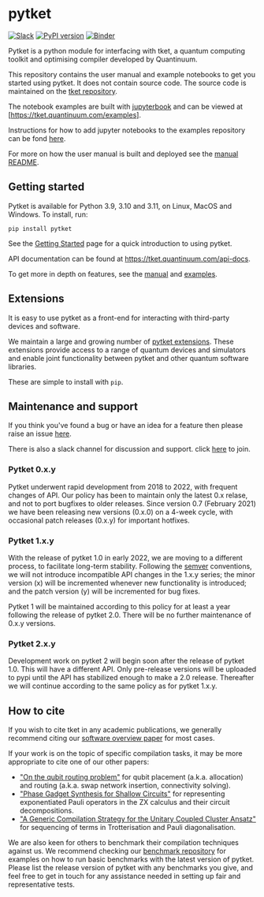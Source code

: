 # pytket

[![Slack](https://img.shields.io/badge/Slack-4A154B?style=for-the-badge&logo=slack&logoColor=white)](https://tketusers.slack.com/join/shared_invite/zt-18qmsamj9-UqQFVdkRzxnXCcKtcarLRA#/shared-invite/email)
[![PyPI version](https://badge.fury.io/py/pytket.svg)](https://badge.fury.io/py/pytket)
[![Binder](https://mybinder.org/badge_logo.svg)](https://mybinder.org/v2/gh/CQCL/pytket/main?filepath=examples)

Pytket is a python module for interfacing with tket, a quantum computing toolkit and optimising compiler developed by Quantinuum.

This repository contains the user manual and example notebooks to get you started using pytket. It does not contain source code. The source code is maintained on the [tket repository](https://github.com/CQCL/tket).

The notebook examples are built with [jupyterbook](https://jupyterbook.org/en/stable/intro.html) and can be viewed at [https://tket.quantinuum.com/examples]. 

Instructions for how to add jupyter notebooks to the examples repository can be fond [here](https://github.com/CQCL/pytket/tree/main/examples#notes-for-developers).

For more on how the user manual is built and deployed see the [manual README](https://github.com/CQCL/pytket/tree/main/manual/README.md).


## Getting started

Pytket is available for Python 3.9, 3.10 and 3.11, on Linux, MacOS and Windows.
To install, run:

```shell
pip install pytket
```

See the [Getting Started](https://tket.quantinuum.com/api-docs/getting_started.html) page for a quick introduction to using pytket.

API documentation can be found at https://tket.quantinuum.com/api-docs.

To get more in depth on features, see the [manual](https://tket.quantinuum.com/user-manual/) and [examples](https://tket.quantinuum.com/examples).

## Extensions

It is easy to use pytket as a front-end for interacting with third-party devices
and software. 

We maintain a large and growing number of [pytket extensions](https://tket.quantinuum.com/extensions/). These extensions provide access to a range of quantum devices and simulators and enable joint functionality between pytket and other quantum software libraries.

 These are simple to install with `pip`.

## Maintenance and support

If you think you've found a bug or have an idea for a feature then please raise an issue [here](https://github.com/CQCL/tket/issues).

There is also a slack channel for discussion and support. click [here](https://tketusers.slack.com/join/shared_invite/zt-18qmsamj9-UqQFVdkRzxnXCcKtcarLRA#/shared-invite/email) to join.

### Pytket 0.x.y

Pytket underwent rapid development from 2018 to 2022, with frequent changes of
API. Our policy has been to maintain only the latest 0.x relase, and not to port
bugfixes to older releases. Since version 0.7 (February 2021) we have been
releasing new versions (0.x.0) on a 4-week cycle, with occasional patch releases
(0.x.y) for important hotfixes.

### Pytket 1.x.y

With the release of pytket 1.0 in early 2022, we are moving to a different
process, to facilitate long-term stability. Following the [semver](https://semver.org/)
conventions, we will not introduce incompatible API changes in the 1.x.y series;
the minor version (x) will be incremented whenever new functionality is
introduced; and the patch version (y) will be incremented for bug fixes.

Pytket 1 will be maintained according to this policy for at least a year
following the release of pytket 2.0. There will be no further maintenance of
0.x.y versions.

### Pytket 2.x.y

Development work on pytket 2 will begin soon after the release of pytket 1.0.
This will have a different API. Only pre-release versions will be uploaded to
pypi until the API has stabilized enough to make a 2.0 release. Thereafter we
will continue according to the same policy as for pytket 1.x.y.

## How to cite

If you wish to cite tket in any academic publications, we generally recommend citing our [software overview paper](https://doi.org/10.1088/2058-9565/ab8e92) for most cases.

If your work is on the topic of specific compilation tasks, it may be more appropriate to cite one of our other papers:

- ["On the qubit routing problem"](https://doi.org/10.4230/LIPIcs.TQC.2019.5) for qubit placement (a.k.a. allocation) and routing (a.k.a. swap network insertion, connectivity solving).
- ["Phase Gadget Synthesis for Shallow Circuits"](https://doi.org/10.4204/EPTCS.318.13) for representing exponentiated Pauli operators in the ZX calculus and their circuit decompositions.
- ["A Generic Compilation Strategy for the Unitary Coupled Cluster Ansatz"](https://arxiv.org/abs/2007.10515) for sequencing of terms in Trotterisation and Pauli diagonalisation.

We are also keen for others to benchmark their compilation techniques against us. We recommend checking our [benchmark repository](https://github.com/CQCL/tket_benchmarking) for examples on how to run basic benchmarks with the latest version of pytket. Please list the release version of pytket with any benchmarks you give, and feel free to get in touch for any assistance needed in setting up fair and representative tests.
